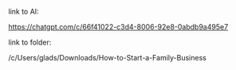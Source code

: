 
link to AI:

https://chatgpt.com/c/66f41022-c3d4-8006-92e8-0abdb9a495e7


link to folder:


/c/Users/glads/Downloads/How-to-Start-a-Family-Business
